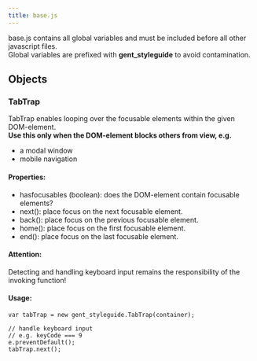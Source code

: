 ```yaml
---
title: base.js
---
```


base.js contains all global variables and must be included before all other javascript files.  
Global variables are prefixed with **gent_styleguide** to avoid contamination.

## Objects

### TabTrap

TabTrap enables looping over the focusable elements within the given DOM-element.  
**Use this only when the DOM-element blocks others from view, e.g.**

* a modal window
* mobile navigation

#### Properties:

* hasfocusables (boolean): does the DOM-element contain focusable elements?
* next(): place focus on the next focusable element.
* back(): place focus on the previous focusable element.
* home(): place focus on the first focusable element.
* end(): place focus on the last focusable element.

#### Attention:

Detecting and handling keyboard input remains the responsibility of the invoking function!

#### Usage: 
```
var tabTrap = new gent_styleguide.TabTrap(container);

// handle keyboard input
// e.g. keyCode === 9
e.preventDefault();
tabTrap.next();


```